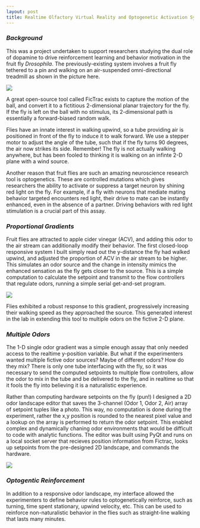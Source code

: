 ```yaml
---
layout: post
title: Realtime Olfactory Virtual Reality and Optogenetic Activation System
---
```


### *Background*
This was a project undertaken to support researchers studying the dual role of dopamine to drive reinforcement learning and behavior motivation in the fruit fly *Drosophila*. The previously-existing system involves a fruit fly tethered to a pin and walking on an air-suspended omni-directional treadmill as shown in the picture here.

![](https://i.imgur.com/eRQJuhL.png)

A great open-source tool called FicTrac exists to capture the motion of the ball, and convert it to a fictitious 2-dimensional planar trajectory for the fly. If the fly is left on the ball with no stimulus, its 2-dimensional path is essentially a forward-biased random walk.

Flies have an innate interest in walking upwind, so a tube providing air is positioned in front of the fly to induce it to walk forward. We use a stepper motor to adjust the angle of the tube, such that if the fly turns 90 degrees, the air now strikes its side. Remember! The fly is not actually walking anywhere, but has been fooled to thinking it is walking on an infinte 2-D plane with a wind source.

Another reason that fruit flies are such an amazing neuroscience research tool is optogenetics. These are controlled mutations which gives researchers the ability to activate or suppress a target neuron by shining red light on the fly. For example, if a fly with neurons that mediate mating behavior targeted encounters red light, their drive to mate can be instantly enhanced, even in the absence of a partner.  Driving behaviors with red light stimulation is a crucial part of this assay.

### *Proportional Gradients*
Fruit flies are attracted to apple cider vinegar (ACV), and adding this odor to the air stream can additionally modify their behavior. The first closed-loop responsive system I built simply read out the y-distance the fly had walked upwind, and adjusted the proportion of ACV in the air stream to be higher. This simulates an odor source and the change in intensity mimics the enhanced sensation as the fly gets closer to the source. This is a simple computation to calculate the setpoint and transmit to the flow controllers that regulate odors, running a simple serial get-and-set program.

![](https://i.imgur.com/I7w6HGo.png)

Flies exhibited a robust response to this gradient, progressively increasing their walking speed as they approached the source. This generated interest in the lab in extending this tool to multiple odors on the fictive 2-D plane.


### *Multiple Odors*
The 1-D single odor gradient was a simple enough assay that only needed access to the realtime y-position variable. But what if the experimenters wanted multiple fictive odor sources? Maybe of different odors? How do they mix? There is only one tube interfacing with the fly, so it was necessary to send the computed setpoints to multiple flow controllers, allow the odor to mix in the tube and be delivered to the fly, and in realtime so that it fools the fly into believing it is a naturalistic experience.

Rather than computing hardware setpoints on the fly (pun!) I designed a 2D odor landscape editor that saves the 3-channel (Odor 1, Odor 2, Air) array of setpoint tuples like a photo. This way, no computation is done during the experiment, rather the x,y position is rounded to the nearest pixel value and a lookup on the array is performed to return the odor setpoint. This enabled complex and dynamically chaning odor environments that would be difficult to code with analytic functions. The editor was built using PyQt and runs on a local socket server that recieves position information from Fictrac, looks up setpoints from the pre-designed 2D landscape, and commands the hardware.

![](https://i.imgur.com/5Ff5OZT.png)

### *Optogentic Reinforcement*
In addition to a responsive odor landscape, my interface allowed the experimenters to define behavior rules to optogenetically reinforce, such as turning, time spent stationary, upwind velocity, etc. This can be used to reinforce non-naturalistic behavior in the flies such as straight-line walking that lasts many minutes.

